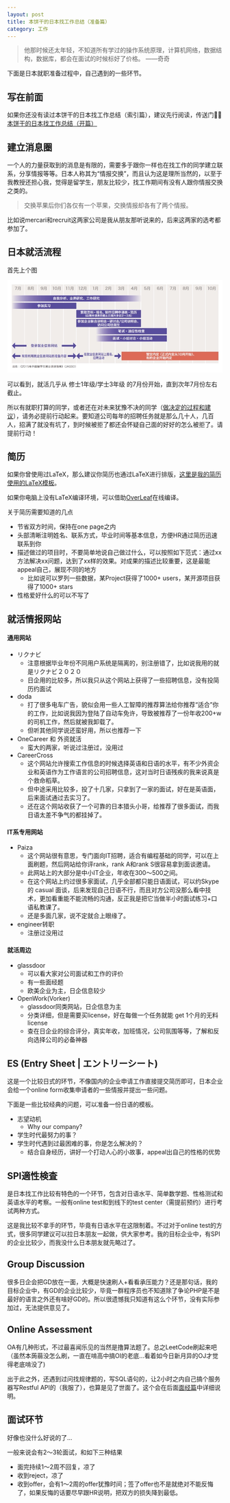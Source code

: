 ```yaml
---
layout: post
title: 本饼干的日本找工作总结（准备篇）
category: 工作
--- 
```






> 他那时候还太年轻，不知道所有学过的操作系统原理，计算机网络，数据结构，数据库，都会在面试的时候标好了价格。                                     ——奇奇

下面是日本就职准备过程中，自己遇到的一些环节。


## 写在前面

如果你还没有读过本饼干的日本找工作总结（索引篇），建议先行阅读，传送门💁‍♂️ [本饼干的日本找工作总结（开篇）](https://vinci7.github.io/article/jobhunting-0)



## 建立消息圈

一个人的力量获取到的消息是有限的，需要多于跟你一样也在找工作的同学建立联系，分享情报等等。日本人称其为“情报交换”，而且认为这是理所当然的，以至于我教授还担心我，觉得是留学生，朋友比较少，找工作期间有没有人跟你情报交换之类的。

> 交换苹果后你们各仅有一个苹果，交换情报却各有了两个情报。

比如说mercari和recruit这两家公司是我从朋友那听说来的，后来这两家的选考都参加了。


## 日本就活流程

首先上个图

![](./media/15630170537192.jpg)

可以看到，就活几乎从 修士1年级/学士3年级 的7月份开始，直到次年7月份左右截止。

所以有就职打算的同学，或者还在对未来犹豫不决的同学（[做决定的过程和建议](http://vinci7.github.io/article/jobhunting-1#%E5%81%9A%E5%86%B3%E5%AE%9A%E7%9A%84%E8%BF%87%E7%A8%8B%E5%92%8C%E5%BB%BA%E8%AE%AE)），请务必提前行动起来。要知道公司每年的招聘任务就是那么几十人，几百人，招满了就没有坑了，到时候被拒了都还会怀疑自己面的好好的怎么被拒了。请提前行动！


## 简历

如果你曾使用过LaTeX，那么建议你简历也通过LaTeX进行排版，[这里是我的简历使用的LaTeX模板](https://github.com/vinci7/Deedy-Resume-for-Japanese)。

如果你电脑上没有LaTeX编译环境，可以借助[OverLeaf](https://www.overleaf.com)在线编译。

关于简历需要知道的几点

* 节省双方时间，保持在one page之内
* 头部清晰注明姓名、联系方式，毕业时间等基本信息，方便HR通过简历迅速联系到你
* 描述做过的项目时，不要简单地说自己做过什么，可以按照如下范式：通过xx方法解决xx问题，达到了xx样的效果。对成果的描述比较重要，这是最能appeal自己，展现不同的地方
    * 比如说可以罗列一些数据，某Project获得了1000+ users，某开源项目获得了1000+ stars
* 性格爱好什么的可以不写了


## 就活情报网站

#### 通用网站

* リクナビ
    * 注意根据毕业年份不同用户系统是隔离的，别注册错了，比如说我用的就是リクナビ２０２０
    * 日企用的比较多，所以我只从这个网站上获得了一些招聘信息，没有投简历约面试
* doda
    * 打了很多电车广告，貌似会用一些人工智障的推荐算法给你推荐“适合”你的工作，比如说我因为登陆了自动车免许，导致被推荐了一份年收200+w的司机工作，然后就被我卸载了。
    * 但听其他同学说还蛮好用，所以也推荐一下
* OneCareer 和 外资就活
    * 蛮大的两家，听说过注册过，没用过   
* CareerCross
    * 这个网站允许搜索工作信息的时候选择英语和日语的水平，有不少外资企业和英语作为工作语言的公司招聘信息，这对当时日语残疾的我来说真是个救命稻草。
    * 但中途采用比较多，投了十几家，只拿到了一家的面试，好在是英语面，后来面试通过去实习了。
    * 还在这个网站收获了一个可靠的日本猎头小哥，给推荐了很多面试，而我日语太差不争气的都挂掉了。


#### IT系专用网站

* Paiza
    * 这个网站很有意思，专门面向IT招聘，适合有编程基础的同学，可以在上面刷题，然后网站给你评rank，rank A和rank S很容易拿到面谈邀请。
    * 此网站上的大部分是中小IT企业，年收在300～500之间。
    * 在这个网站上约过很多家面试，几乎全部都只能日语面试，可以约Skype 的 casual 面谈，后来发现自己日语不行，而且对方公司没那么看中技术，更加看重能不能流畅的沟通，反正我是把它当做半小时面试练习+口语私教课了。
    * 还是多面几家，说不定就合上眼缘了。
* engineer转职
    * 注册过没用过

#### 就活周边
* glassdoor
    * 可以看大家对公司面试和工作的评价
    * 有一些面经题
    * 欧美企业为主，日企信息较少
* OpenWork(Vorker)
    * glassdoor同类网站，日企信息为主
    * 分类详细，但是需要买license，好在每做一个任务就能 get 1个月的无料license
    * 查在日企业的综合评分，真实年收，加班情况，公司氛围等等，了解和反向选择公司的必备神器

## ES (Entry Sheet | エントリーシート)

这是一个比较日式的环节，不像国内的企业申请工作直接提交简历即可，日本企业会给一个online form收集申请者的一些情报并提出一些问题。

下面是一些比较经典的问题，可以准备一份日语的模板。

* 志望动机
    * Why our company?
* 学生时代最努力的事？
* 学生时代遇到过最困难的事，你是怎么解决的？
    * 结合自身经历，讲好一个打动人心的小故事，appeal出自己的性格的优势

## SPI適性検査

是日本找工作比较有特色的一个环节，包含对日语水平、简单数学题、性格测试和英语水平的考察。一般有online test和到线下的test center（需提前预约）进行考试两种方式。

这是我比较不拿手的环节，毕竟有日语水平在这限制着。不过对于online test的方式，很多同学建议可以拉日本朋友一起做，供大家参考。我的目标企业中，有SPI的企业比较少，而我没什么日本朋友就先略过了。


## Group Discussion

很多日企会把GD放在一面，大概是快速刷人+看看承压能力？还是那句话，我的目标企业中，有GD的企业比较少，毕竟一群程序员也不知道除了争论PHP是不是最好的语言之外还有啥好GD的。所以很遗憾我只知道有这么个环节，没有实际参加过，无法提供意见了。


## Online Assessment

OA有几种形式，不过最喜闻乐见的当然是撸算法题了。总之LeetCode刷起来吧（虽然本蒟蒻没怎么刷，一直在啃高中搞OI的老底...看着如今日新月异的OJ才觉得老底啃没了)

出于此之外，还遇到过问找规律题的，写SQL语句的，让2小时之内自己搞个服务器写Restful API的（我服了），也算是见了世面了。这个会在后面[面经篇](https://vinci7.github.io/article/jobhunting-3)中详细说明。

## 面试环节

好像也没什么好说的了...

一般来说会有2～3轮面试，和如下三种结果

* 面完持续1～2周不回复，凉了
* 收到reject，凉了
* 收到offer，会有1～2周的offer犹豫时间；签了offer也不是就绝对不能反悔了，如果反悔的话要尽早跟HR说明，把双方的损失降到最低。




